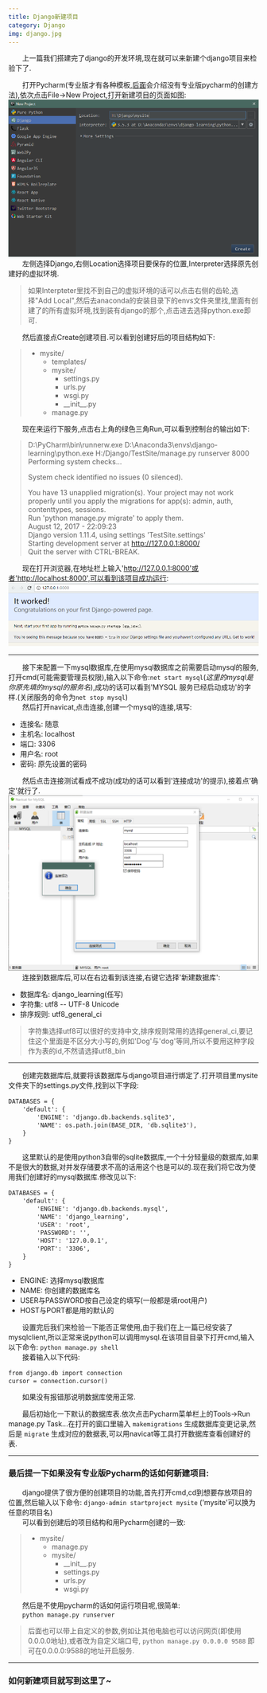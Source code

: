 ```yaml
---
title: Django新建项目
category: Django
img: django.jpg
---
```

&emsp;&emsp;上一篇我们搭建完了django的开发环境,现在就可以来新建个django项目来检验下了.  
  
&emsp;&emsp;打开Pycharm(专业版才有各种模板,[后面](#j)会介绍没有专业版pycharm的创建方法),依次点击File->New Project,打开新建项目的页面如图:  
![新建项目][img_1]  
&emsp;&emsp;左侧选择Django,右侧Location选择项目要保存的位置,Interpreter选择原先创建好的虚拟环境.  

>如果Interpteter里找不到自己的虚拟环境的话可以点击右侧的齿轮,选择"Add Local",然后去anaconda的安装目录下的envs文件夹里找,里面有创建了的所有虚拟环境,找到装有django的那个,点击进去选择python.exe即可.  

&emsp;&emsp;然后直接点Create创建项目.可以看到创建好后的项目结构如下:  
>* mysite/
>   * templates/
>   * mysite/
>     * settings.py
>     * urls.py
>     * wsgi.py
>     * \_\_init__.py
>   * manage.py  

&emsp;&emsp;现在来运行下服务,点击右上角的绿色三角Run,可以看到控制台的输出如下:  
>D:\PyCharm\bin\runnerw.exe D:\Anaconda3\envs\django-learning\python.exe H:/Django/TestSite/manage.py runserver 8000
>Performing system checks...
>
>System check identified no issues (0 silenced).  
> 
>You have 13 unapplied migration(s). Your project may not work properly until you apply the migrations for app(s): admin, auth, contenttypes, sessions.  
>Run 'python manage.py migrate' to apply them.  
>August 12, 2017 - 22:09:23  
>Django version 1.11.4, using settings 'TestSite.settings'  
>Starting development server at http://127.0.0.1:8000/  
>Quit the server with CTRL-BREAK.  

&emsp;&emsp;现在打开浏览器,在地址栏上输入'http://127.0.0.1:8000'或者'http://localhost:8000',可以看到该项目成功运行:  
![django成功运行][img_2]  

---
&emsp;&emsp;接下来配置一下mysql数据库,在使用mysql数据库之前需要启动mysql的服务,打开cmd(可能需要管理员权限),输入以下命令:`net start mysql`(*这里的mysql是你原先填的mysql的服务名*),成功的话可以看到'MYSQL 服务已经启动成功'的字样.(关闭服务的命令为`net stop mysql`)  
&emsp;&emsp;然后打开navicat,点击连接,创建一个mysql的连接,填写:  
* 连接名: 随意
* 主机名: localhost
* 端口: 3306
* 用户名: root
* 密码: 原先设置的密码  

&emsp;&emsp;然后点击连接测试看成不成功(成功的话可以看到'连接成功'的提示),接着点'确定'就行了.  
![navicat连接][img_3]  
&emsp;&emsp;连接到数据库后,可以在右边看到该连接,右键它选择'新建数据库':  
* 数据库名: django_learning(任写)
* 字符集: utf8 -- UTF-8 Unicode
* 排序规则: utf8\_general\_ci  

> 字符集选择utf8可以很好的支持中文,排序规则常用的选择general\_ci,要记住这个里面是不区分大小写的,例如'Dog'与'dog'等同,所以不要用这种字段作为表的id,不然请选择utf8\_bin  

---
&emsp;&emsp;创建完数据库后,就要将该数据库与django项目进行绑定了.打开项目里mysite文件夹下的settings.py文件,找到以下字段:  
```
DATABASES = {
    'default': {
        'ENGINE': 'django.db.backends.sqlite3',
        'NAME': os.path.join(BASE_DIR, 'db.sqlite3'),
    }
}
```  
&emsp;&emsp;这里默认的是使用python3自带的sqlite数据库,一个十分轻量级的数据库,如果不是很大的数据,对并发存储要求不高的话用这个也是可以的.现在我们将它改为使用我们创建好的mysql数据库.修改见以下:  
```
DATABASES = {
    'default': {
        'ENGINE': 'django.db.backends.mysql',
        'NAME': 'django_learning',
        'USER': 'root',
        'PASSWORD': '',
        'HOST': '127.0.0.1',
        'PORT': '3306',
    }
}
```  
* ENGINE: 选择mysql数据库
* NAME: 你创建的数据库名
* USER与PASSWORD按自己设定的填写(一般都是填root用户)
* HOST与PORT都是用的默认的  

&emsp;&emsp;设置完后我们来检验一下能否正常使用,由于我们在上一篇已经安装了mysqlclient,所以正常来说python可以调用mysql.在该项目目录下打开cmd,输入以下命令: `python manage.py shell`  
&emsp;&emsp;接着输入以下代码:  
```
from django.db import connection  
cursor = connection.cursor()  
```  
&emsp;&emsp;如果没有报错那说明数据库使用正常.  

&emsp;&emsp;最后初始化一下默认的数据库表.依次点击Pycharm菜单栏上的Tools->Run manage.py Task...在打开的窗口里输入 `makemigrations` 生成数据库变更记录,然后是 `migrate` 生成对应的数据表,可以用navicat等工具打开数据库查看创建好的表.

---  
<span id="j"></span>
### 最后提一下如果没有专业版Pycharm的话如何新建项目:
&emsp;&emsp;django提供了很方便的创建项目的功能,首先打开cmd,cd到想要存放项目的位置,然后输入以下命令: `django-admin startproject mysite` ('mysite'可以换为任意的项目名)  
&emsp;&emsp;可以看到创建后的项目结构和用Pycharm创建的一致:  
> * mysite/
>   * manage.py
>   * mysite/
>     * \_\_init__.py
>     * settings.py
>     * urls.py
>     * wsgi.py  

&emsp;&emsp;然后是不使用pycharm的话如何运行项目呢,很简单:  
&emsp;&emsp;`python manage.py runserver`  

> 后面也可以带上自定义的参数,例如让其他电脑也可以访问网页(即使用0.0.0.0地址),或者改为自定义端口号, `python manage.py 0.0.0.0 9588` 即可在0.0.0.0:9588的地址开启服务.  

---  
### 如何新建项目就写到这里了~



[img_1]: /assets/article_img/2017-08-13/pycharm_new.png "Pycharm新建项目"
[img_2]: /assets/article_img/2017-08-13/django_run.png "django项目成功运行"  
[img_3]: /assets/article_img/2017-08-13/navicat.png "navicat连接测试"